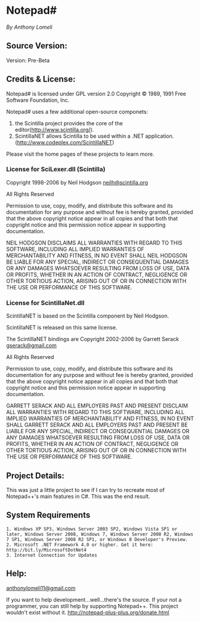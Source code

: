 Notepad#
========
_By Anthony Lomeli_

## Source Version:

Version: Pre-Beta

## Credits & License:

Notepad# is licensed under GPL version 2.0 Copyright &copy; 1989, 1991 Free Software Foundation, Inc.

Notepad# uses a few additional open-source componets:

   1. the Scintilla project provides the core of the editor(http://www.scintilla.org/).
   2. ScintillaNET allows Scintilla to be used within a .NET application.(http://www.codeplex.com/ScintillaNET)
   
Please visit the home pages of these projects to learn more.
   
### License for SciLexer.dll (Scintilla)

Copyright 1998-2006 by Neil Hodgson <neilh@scintilla.org>

All Rights Reserved

Permission to use, copy, modify, and distribute this software and its documentation for any purpose and without fee is hereby granted, provided that the above copyright notice appear in all copies and that both that copyright notice and this permission notice appear in supporting documentation.

NEIL HODGSON DISCLAIMS ALL WARRANTIES WITH REGARD TO THIS SOFTWARE, INCLUDING ALL IMPLIED WARRANTIES OF MERCHANTABILITY AND FITNESS, IN NO EVENT SHALL NEIL HODGSON BE LIABLE FOR ANY SPECIAL, INDIRECT OR CONSEQUENTIAL DAMAGES OR ANY DAMAGES WHATSOEVER RESULTING FROM LOSS OF USE, DATA OR PROFITS, WHETHER IN AN ACTION OF CONTRACT, NEGLIGENCE OR OTHER TORTIOUS ACTION, ARISING OUT OF OR IN CONNECTION WITH THE USE OR PERFORMANCE OF THIS SOFTWARE.

### License for ScintillaNet.dll

ScintillaNET is based on the Scintilla component by Neil Hodgson.

ScintillaNET is released on this same license.

The ScintillaNET bindings are Copyright 2002-2006 by Garrett Serack <gserack@gmail.com>

All Rights Reserved

Permission to use, copy, modify, and distribute this software and its documentation for any purpose and without fee is hereby granted, provided that the above copyright notice appear in all copies and that both that copyright notice and this permission notice appear in supporting documentation.

GARRETT SERACK AND ALL EMPLOYERS PAST AND PRESENT DISCLAIM ALL WARRANTIES WITH REGARD TO THIS SOFTWARE, INCLUDING ALL IMPLIED WARRANTIES OF MERCHANTABILITY AND FITNESS, IN NO EVENT SHALL GARRETT SERACK AND ALL EMPLOYERS PAST AND PRESENT BE LIABLE FOR ANY SPECIAL, INDIRECT OR CONSEQUENTIAL DAMAGES OR ANY DAMAGES WHATSOEVER RESULTING FROM LOSS OF USE, DATA OR PROFITS, WHETHER IN AN ACTION OF CONTRACT, NEGLIGENCE OR OTHER TORTIOUS ACTION, ARISING OUT OF OR IN CONNECTION WITH THE USE OR PERFORMANCE OF THIS SOFTWARE.

## Project Details:

This was just a little project to see if I can try to recreate most of Notepad++'s main features in C#. This was the end result.

## System Requirements

	1. Windows XP SP3, Windows Server 2003 SP2, Windows Vista SP1 or later, Windows Server 2008, Windows 7, Windows Server 2008 R2, Windows 7 SP1, Windows Server 2008 R2 SP1, or Windows 8 Developer's Preview.
	2. Microsoft .NET Framework 4.0 or higher. Get it here: http://bit.ly/MicrosoftDotNet4
	3. Internet Connection for Updates
	
## Help:

[anthonylomeli11@gmail.com](mailto:anthonylomeli11@gmail.com)

If you want to help development...well...there's the source. If your not a programmer, you can still help by supporting Notepad++. This project wouldn't exist without it. http://notepad-plus-plus.org/donate.html